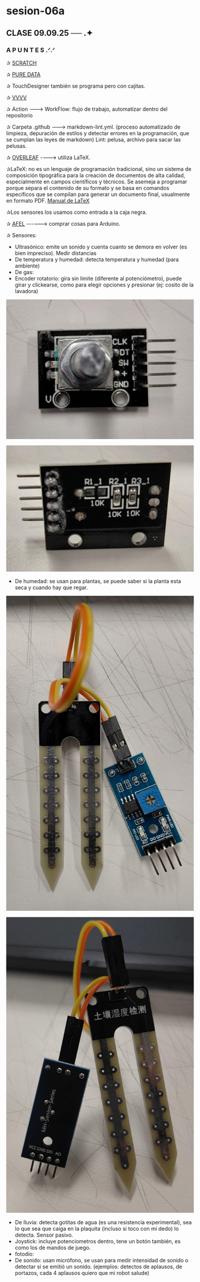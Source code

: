 # sesion-06a
## CLASE 09.09.25 ── .✦
### A P U N T E S .ᐟ.ᐟ

✰ [SCRATCH](https://scratch.mit.edu/)

✰ [PURE DATA](https://puredata.info/)

✰ TouchDesigner también se programa pero con cajitas.

✰ [VVVV](https://vvvv.org/)

✰ Action ---> WorkFlow: flujo de trabajo, automatizar dentro del repositorio 

✰ Carpeta .github ---> markdown-lint.yml. (proceso automatizado de limpieza, depuración de estilos y detectar errores en la programación, que se cumplan las leyes de markdown)
Lint: pelusa, archivo para sacar las pelusas.

✰ [OVERLEAF](https://es.overleaf.com/) ----> utiliza LaTeX.

✰LaTeX: no es un lenguaje de programación tradicional, sino un sistema de composición tipográfica para la creación de documentos de alta calidad, especialmente en campos científicos y técnicos. Se asemeja a programar porque separa el contenido de su formato y se basa en comandos específicos que se compilan para generar un documento final, usualmente en formato PDF. [Manual de LaTeX](https://aprendeconalf.es/latex-manual/introduccion.html)

✰Los sensores los usamos como entrada a la caja negra. 

✰ [AFEL](https://afel.cl/) ------> comprar cosas para Arduino.

✰ Sensores:

- Ultrasónico: emite un sonido y cuenta cuanto se demora en volver (es bien impreciso). Medir distancias
- De temperatura y humedad: detecta temperatura y humedad (para ambiente)
- De gas:
- Encoder rotatorio: gira sin límite (diferente al potenciómetro), puede girar y clickearse, como para elegir opciones y presionar (ej: cosito de la lavadora)

![Encoder](./imagenes/encoder1.jpg)

![Encoder](./imagenes/encoder2.jpg)

- De humedad: se usan para plantas, se puede saber si la planta esta seca y cuando hay que regar.

![humedad](./imagenes/humedad1.jpg)

![humedad](./imagenes/humedad2.jpg)

- De lluvia: detecta gotitas de agua (es una resistencia experimental), sea lo que sea que caiga en la plaquita (incluso si toco con mi dedo) lo detecta. Sensor pasivo.
- Joystick: incluye potenciometros dentro, tene un botón también, es como los de mandos de juego.
- fotodio:
- De sonido: usan micrófono, se usan para medir intensidad de sonido o detectar si se emitió un sonido. (ejemplos: detectos de aplausos, de portazos, cada 4 aplausos quiero que mi robot salude)

